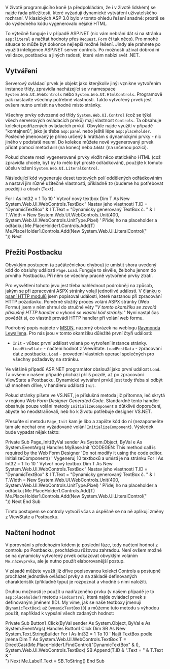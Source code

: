 <!-- dcterms:identifier = aspnetcz#27 -->
<!-- dcterms:title = Dynamické vytváření ASP.NET server controls -->
<!-- dcterms:abstract = ASP.NET umožňují programové vytváření serverových ovládacích prvků. U formulářových prvků ovšem může být problém s postbackem. Jednoduchý leč výživný příkládek -->
<!-- np9:categoryId = 1 -->
<!-- x4w:category = Tipy, triky -->
<!-- np9:authorId = 1 -->
<!-- np9:authorEmail = michal.valasek@altairis.cz -->
<!-- dcterms:creator = Michal Altair Valášek -->
<!-- dcterms:created = 2005-03-29T04:51:42.85+02:00 -->
<!-- dcterms:dateAccepted = 2005-03-29T04:51:42.85+02:00 -->

V životě programujícího koně (a předpokládám, že i v životě lidském) se najde řada příležitostí, které vyžadují dynamické vytváření uživatelského rozhraní. V klasických ASP 3.0 bylo v tomto ohledu řešení snadné: prostě se do výsledného kódu vygenerovalo nějaké HTML. 

To výtečně funguje i v případě ASP.NET (nic vám nebrání dát si na stránku `asp:literal` a načítat hodnoty přes `Request.Form` či tak něco). Pro mnohé situace to může být dokonce nejlepší možné řešení. Jindy ale prahnete po využití inteligence ASP.NET server controls. Po možnosti užívat dobrodiní validace, postbacku a jiných radostí, které vám nabízí svět .NET.

## Vytváření

Serverový ovládací prvek je objekt jako kterýkoliv jiný: vznikne vytvořením instance třídy, zpravidla nacházející se v namespace `System.Web.UI.WebControls` nebo `System.Web.UI.HtmlControls`. Programově pak nastavíte všechny potřebné vlastnosti. Takto vytvořený prvek jest ovšem nutno umístit na vhodné místo stránky.

Všechny prvky odvozené od třídy `System.Web.UI.Control` (což se týká všech serverových ovládacích prvků) mají vlastnost `Controls`. Ta obsahuje kolekci podřízených ovládacích prvků. Obvykle najde využití v případě "kontajnerů", jako je třeba `asp:panel` nebo ještě lépe `asp:placeholder`. Posledně jmenovaný je přímo určený k hrátkám s dynamickými prvky - nic jiného v podstatě neumí. Do kolekce můžete nově vygenerovaný prvek přidat pomocí metod `Add` (na konec) nebo `AddAt` (na určenou pozici).

Pokud chcete mezi vygenerované prvky vložit něco statického HTML (což zpravidla chcete, byť by to mělo být prosté odřádkování), použijte k tomuto účelu vložení `System.Web.UI.LiteralControl`.

Následující kód vygeneruje deset textových polí oddělených odřádkováním a nastaví jim různé užitečné vlastnosti, příkladně `ID` (budeme ho potřebovat později) a obsah (`Text`).

For I As Int32 = 1 To 10 ' Vytvoř nový textbox Dim T As New System.Web.UI.WebControls.TextBox ' Nastav jeho vlastnosti T.ID = "DynamicTextBox" & I T.Text = "Dynamicky generovaný TextBox č. " & I T.Width = New System.Web.UI.WebControls.Unit(400, System.Web.UI.WebControls.UnitType.Pixel) ' Přidej ho na placeholder a odřádkuj Me.PlaceHolder1.Controls.Add(T) Me.PlaceHolder1.Controls.Add(New System.Web.UI.LiteralControl("<br>")) Next

## Přežití Postbacku

Obvyklým postupem (a začátečnickou chybou) je umístit shora uvedený kód do obsluhy události `Page.Load`. Funguje to skvěle, želbohu jenom do prvního Postbacku. Při něm se všechny pracně vytvořené prvky ztratí.

Pro vysvětlení tohoto jevu jest třeba nahlédnout podrobněji na způsob, jakým se při zpracování ASPX stránky volají jednotlivé události. V [článku o psaní HTTP modulů](/entry/article-20050116.aspx) jsem popisoval události, které nastanou při zpracování HTTP požadavku. Poměrně složitý proces volání ASPX stránky (Web Formu) jsem v něm shrnul do stručné věty "*V tomto okamžiku se zavolá příslušný HTTP handler a vykoná se vlastní kód stránky.*" Nyní nastal čas povědět si, co vlastně provádí HTTP handler při volání web formu.

Podrobný popis najdete v [MSDN](http://msdn.microsoft.com/library/default.asp?url=/library/en-us/cpguide/html/cpconcontrolexecutionlifecycle.asp), názorný obrázek na weblogu [Raymonda Lewallena](http://codebetter.com/blogs/raymond.lewallen/archive/2005/03/10/59583.aspx). Pro nás jsou v tomto okamžiku důležité první čtyři události:

*   `Init` - vůbec první událost volaná po vytvoření instance stránky. `LoadViewState` - načtení hodnot z ViewState. `LoadPostData` - zpracování dat z postbacku. `Load` - provedení vlastních operací společných pro všechny požadavky na stránku. 

Ve většině případů ASP.NET programátor obslouží jako první událost `Load`. Ta ovšem v našem případě přichází příliš pozdě, až po zpracování ViewState a Postbacku. Dynamické vytváření prvků jest tedy třeba si odbýt už mnohem dříve, v handleru události `Init`.

Pokud stránky píšete ve VS.NET, je příslušná metoda již přítomna, leč skrytá v regionu *Web Form Designer Generated Code*. Standardně tento handler obsahuje pouze volání metody `InitializeComponent` a důtklivé doporučení, abyste ho neodstraňovali, neb ho k životu potřebuje designer VS.NET.

Přesuňte si metodu `Page_Init` kam je libo a zapište kód do ní (nezapomeňte tam ale nechat ono vyžadované volání `InitializeComponent`). Výsledek bude vypadat nějak takto:

Private Sub Page_Init(ByVal sender As System.Object, ByVal e As System.EventArgs) Handles MyBase.Init 'CODEGEN: This method call is required by the Web Form Designer 'Do not modify it using the code editor. InitializeComponent() ' Vygeneruj 10 textboxů a umísti je na stránku For I As Int32 = 1 To 10 ' Vytvoř nový textbox Dim T As New System.Web.UI.WebControls.TextBox ' Nastav jeho vlastnosti T.ID = "DynamicTextBox" & I T.Text = "Dynamicky generovaný TextBox č. " & I T.Width = New System.Web.UI.WebControls.Unit(400, System.Web.UI.WebControls.UnitType.Pixel) ' Přidej ho na placeholder a odřádkuj Me.PlaceHolder1.Controls.Add(T) Me.PlaceHolder1.Controls.Add(New System.Web.UI.LiteralControl("<br>")) Next End Sub

Tímto postupem se controly vytvoří včas a úspěšně se na ně aplikují změny z ViewState a Postbacku.

## Načtení hodnot

V porovnání s předchozím kódem je poslední fáze, tedy načtení hodnot z controlu po Postbacku, procházkou růžovou zahradou. Není ovšem možné se na dynamicky vytvořený prvek odkazovat obvyklým voláním `Me.názevprvku`, ale je nutno použít elaborovanější postup.

V zásadě můžete využít již dříve popisovanou kolekci Controls a postupně procházet jednotlivé ovládací prvky a na základě definovaných charakteristik (příkladně typu) je rozpoznat a vhodně s nimi naložiti.

Druhou možností je použít u nadřazeného prvku (v našem případě je to `asp:placeholder`) metodu `FindControl`, která najde ovládací prvek s definovaným jménem (ID). My víme, jak se naše textboxy jmenují (`DynamicTextBox1` až `DynamicTextBox10`) a můžeme tuto metodu s výhodou použít, například k vypsání všech zadaných hodnot:

Private Sub Button1_Click(ByVal sender As System.Object, ByVal e As System.EventArgs) Handles Button1.Click Dim SB As New System.Text.StringBuilder For I As Int32 = 1 To 10 ' Najít TextBox podle jména Dim T As System.Web.UI.WebControls.TextBox T = DirectCast(Me.PlaceHolder1.FindControl("DynamicTextBox" & I), System.Web.UI.WebControls.TextBox) SB.Append(T.ID & ".Text = " & T.Text & "<br>") Next Me.Label1.Text = SB.ToString() End Sub